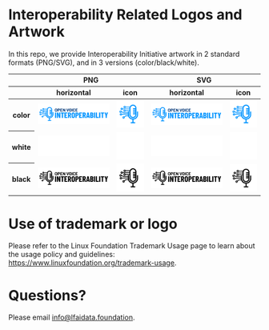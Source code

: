 # Interoperability Related Logos and Artwork 
In this repo, we provide Interoperability Initiative artwork in 2 standard formats (PNG/SVG), and in 3 versions (color/black/white).

<table class="logos-table">
	<thead>
		<tr>
			<th></th>
			<th colspan="2">PNG</th>
			<th colspan="2">SVG</th>
		</tr>
		<tr>
			<th></th>
			<th>horizontal</th>
			<th>icon</th>
			<th>horizontal</th>
			<th>icon</th>
		</tr>
	</thead>	
    <tbody>
		<tr>
			<th>color</th>
			<td><a href="horizontal/color/Interoperability_Logo_color.png" download><img src="horizontal/color/Interoperability_Logo_color.png" width="200"></a></td>
			<td><a href="icon/color/Interoperability_Logo_icon_color.png" download><img src="icon/color/Interoperability_Logo_icon_color.png" width="75"></a></td>
			<td><a href="horizontal/color/Interoperability_Logo_color.svg" download><img src="horizontal/color/Interoperability_Logo_color.svg" width="200"></a></td>
			<td><a href="icon/color/Interoperability_Logo_icon_color.svg" download><img src="icon/color/Interoperability_Logo_icon_color.png" width="75"></a></td>
		</tr>
		<tr>
			<th>white</th>
			<td><a href="horizontal/white/Interoperability_Logo_white.png" download><img src="horizontal/white/Interoperability_Logo_white.png" width="200"></a></td>
			<td><a href="icon/white/Interoperability_Logo_icon_white.png" download><img src="icon/white/Interoperability_Logo_icon_white.png" width="75"></a></td>
			<td><a href="horizontal/white/Interoperability_Logo_white.svg" download><img src="horizontal/white/Interoperability_Logo_white.svg" width="200"></a></td>
			<td><a href="icon/white/Interoperability_Logo_icon_white.svg" download><img src="icon/white/Interoperability_Logo_icon_white.svg" width="75"></a></td>
		</tr>
		<tr>
			<th>black</th>
			<td><a href="horizontal/black/Interoperability_Logo_black.png" download><img src="horizontal/black/Interoperability_Logo_black.png" width="200"></a></td>
			<td><a href="icon/black/Interoperability_Logo_icon_black.png" download><img src="icon/black/Interoperability_Logo_icon_black.png" width="75"></a></td>
			<td><a href="horizontal/black/Interoperability_Logo_black.svg" download><img src="horizontal/black/Interoperability_Logo_black.svg" width="200"></a></td>
			<td><a href="icon/black/Interoperability_Logo_icon_black.svg" download><img src="icon/black/Interoperability_Logo_icon_black.svg" width="75"></a></td>
		</tr>
	</tbody>	
</table>

# Use of trademark or logo 
Please refer to the Linux Foundation Trademark Usage page to learn about the usage policy and guidelines: https://www.linuxfoundation.org/trademark-usage. 

# Questions? 
Please email info@lfaidata.foundation.

